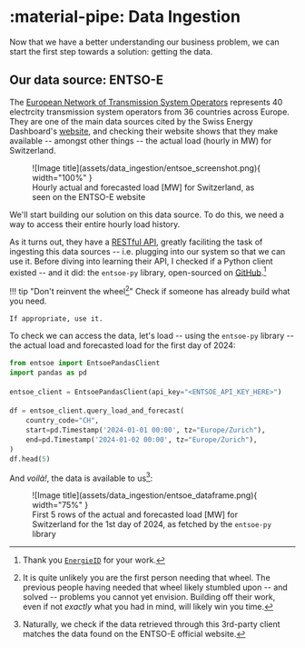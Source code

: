 # :material-pipe: Data Ingestion

Now that we have a better understanding our business problem, we can start the first step towards a solution: getting the data.

## Our data source: ENTSO-E

The [European Network of Transmission System Operators](https://www.entsoe.eu/) represents 40 electrcity transmission system operators from 36 countries across Europe. They are one of the main data sources cited by the Swiss Energy Dashboard's [website](https://energiedashboard.admin.ch/strom/stromverbrauch), and checking their website shows that they make available -- amongst other things -- the actual load (hourly in MW) for Switzerland.

<figure markdown="span">
  ![Image title](assets/data_ingestion/entsoe_screenshot.png){ width="100%" }
  <figcaption>Hourly actual and forecasted load [MW] for Switzerland, as seen on the ENTSO-E website</figcaption>
</figure>

We'll start building our solution on this data source.
To do this, we need a way to access their entire hourly load history.

As it turns out, they have a [RESTful API](https://transparency.entsoe.eu/content/static_content/Static%20content/web%20api/Guide.html), greatly faciliting the task of ingesting this data sources -- i.e. plugging into our system so that we can use it. Before diving into learning their API, I checked if a Python client existed -- and it did: the `entsoe-py` library, open-sourced on [GitHub](https://github.com/EnergieID/entsoe-py).[^1]


!!! tip "Don't reinvent the wheel[^2]"
    Check if someone has already build what you need.

    If appropriate, use it.

To check we can access the data, let's load -- using the `entsoe-py` library -- the actual load and forecasted load for the first day of 2024:

```python
from entsoe import EntsoePandasClient
import pandas as pd

entsoe_client = EntsoePandasClient(api_key="<ENTSOE_API_KEY_HERE>")

df = entsoe_client.query_load_and_forecast(
    country_code="CH", 
    start=pd.Timestamp('2024-01-01 00:00', tz="Europe/Zurich"), 
    end=pd.Timestamp('2024-01-02 00:00', tz="Europe/Zurich"),
)
df.head(5)
```

And _voilà!_, the data is available to us[^3]:

<figure markdown="span">
  ![Image title](assets/data_ingestion/entsoe_dataframe.png){ width="75%" }
  <figcaption>First 5 rows of the actual and forecasted load [MW] for Switzerland for the 1st day of 2024, as fetched by the <code>entsoe-py</code> library</figcaption>
</figure>


[^1]: Thank you [`EnergieID`](https://github.com/EnergieID) for your work.

[^2]: It is quite unlikely you are the first person needing that wheel. The previous people having needed that wheel likely stumbled upon -- and solved -- problems you cannot yet envision. Building off their work, even if not _exactly_ what you had in mind, will likely win you time.

[^3]: Naturally, we check if the data retrieved through this 3rd-party client matches the data found on the ENTSO-E official website.